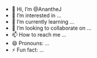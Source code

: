 - 👋 Hi, I’m @AnantheJ
- 👀 I’m interested in ...
- 🌱 I’m currently learning ...
- 💞️ I’m looking to collaborate on ...
- 📫 How to reach me ...
- 😄 Pronouns: ...
- ⚡ Fun fact: ...

<!---
AnantheJ/AnantheJ is a ✨ special ✨ repository because its `README.md` (this file) appears on your GitHub profile.
You can click the Preview link to take a look at your changes.
--->
